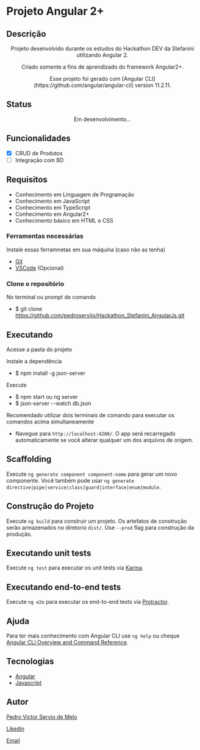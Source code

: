 # Projeto Angular 2+
## Descrição
<p align="center">
  Projeto desenvolvido durante os estudos do Hackathon DEV da Stefanini utilizando Angular 2. 
</p>
<p align="center">
  Criado somente a fins de aprendizado do framework Angular2+.
<p>
<p align="center">
  Esse projeto foi gerado com [Angular CLI](https://github.com/angular/angular-cli) version 11.2.11.
</p>

## Status 

<p align="center">Em desenvolvimento...</p>

## Funcionalidades
- [x] CRUD de Produtos
- [ ] Integração com BD

## Requisitos
- Conhecimento em Linguagem de Programação
- Conhecimento em JavaScript
- Conhecimento em TypeScript
- Conhecimento em Angular2+
- Conhecimento básico em HTML e CSS

### Ferramentas necessárias

Instale essas ferramnetas em sua máquina (caso não as tenha)

- [Git](https://git-scm.com)
- [VSCode](https://code.visualstudio.com/) (Opcional)

### Clone o repositório

No terminal ou prompt de comando 

+ $ git clone https://github.com/pedroserviio/Hackathon_Stefanini_AngularJs.git

## Executando

Acesse a pasta do projeto

Instale a dependência 
+ $ npm install -g json-server

Execute 
+ $ npm start ou ng server 
+ $ json-server --watch db.json

Recomendado utilizar dois terminais de comando para executar os comandos acima simultaneamente

+ Navegue para `http://localhost:4200/`. O app será recarregado automaticamente se você alterar qualquer um dos arquivos de origem.

## Scaffolding

Execute `ng generate component component-name` para gerar um novo componente. Você também pode usar `ng generate directive|pipe|service|class|guard|interface|enum|module`.

## Construção do Projeto

Execute `ng build` para construir um projeto. Os artefatos de construção serão armazenados no diretorio `dist/`. Use `--prod` flag para construção da produção.

## Executando unit tests

Execute `ng test` para executar os unit tests via [Karma](https://karma-runner.github.io).

## Executando end-to-end tests

Execute `ng e2e` para executar os end-to-end tests via [Protractor](http://www.protractortest.org/).

## Ajuda

Para ter mais conhecimento com Angular CLI use `ng help` ou cheque [Angular CLI Overview and Command Reference](https://angular.io/cli).

## Tecnologias
- [Angular](https://angular.io/)
- [Javascript](https://www.javascript.com/)

## Autor
<p> <a href="https://github.com/pedroserviio">Pedro Victor Servio de Melo</a> </p>
<p> <a href="https://www.linkedin.com/in/pedro-servio-5b169120a/">Likedin</a> </p>
<p> <a href="pedroservio2010@gmail.com">Email</a> </p>
